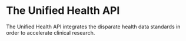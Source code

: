 # The Unified Health API
The Unified Health API integrates the disparate health data standards in order to accelerate clinical research.
